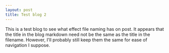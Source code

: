 ```yaml
---
layout: post
title: Test blog 2
---
```


This is a test blog to see what effect file naming has on post. It appears that the title in the blog markdown need not be the same as the title in the filename. However, I'll probably still keep them the same for ease of navigation I suppose.